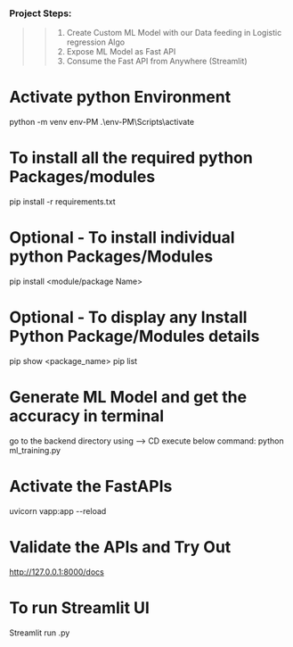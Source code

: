 ### Project Steps:
>> 1. Create Custom ML Model with our Data feeding in Logistic regression Algo
>> 2. Expose ML Model as Fast API
>> 3. Consume the Fast API from Anywhere (Streamlit)



# Activate python Environment
python -m venv env-PM
.\env-PM\Scripts\activate

# To install all the required python Packages/modules
pip install -r requirements.txt

# Optional -  To install individual python Packages/Modules
pip install <module/package Name>

# Optional - To display any Install Python Package/Modules details
pip show <package_name>
pip list

# Generate ML Model and get the accuracy in terminal
go to the backend directory using  --> CD 
execute below command:
python ml_training.py


# Activate the FastAPIs
uvicorn vapp:app --reload

# Validate the APIs and Try Out
http://127.0.0.1:8000/docs


# To run Streamlit UI
Streamlit run <fileName>.py


